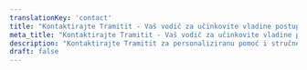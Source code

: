 ```yaml
---
translationKey: 'contact'
title: "Kontaktirajte Tramitit - Vaš vodič za učinkovite vladine postupke"
meta_title: "Kontaktirajte Tramitit - Vaš vodič za učinkovite vladine postupke"
description: "Kontaktirajte Tramitit za personaliziranu pomoć i stručne savjete o navigaciji i ubrzavanju vladinih postupaka."
draft: false
---
```

